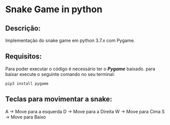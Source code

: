 # Snake Game in python
## Descrição:
Implementação do snake game em python 3.7.x com Pygame.
## Requisitos:
Para poder executar o código é necessário ter o ***Pygame*** baixado.
para baixar execute o seguinte comando no seu terminal: 

	pip3 install pygame
	
## Teclas para movimentar a snake:
A -> Move para a esquerda
D -> Move para a Direita
W -> Move para Cima
S -> Move para Baixo
